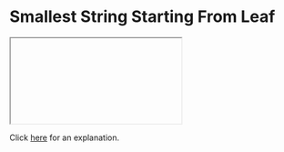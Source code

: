 # Smallest String Starting From Leaf 

<iframe></iframe>

Click [here](Explanation.md) for an explanation.

